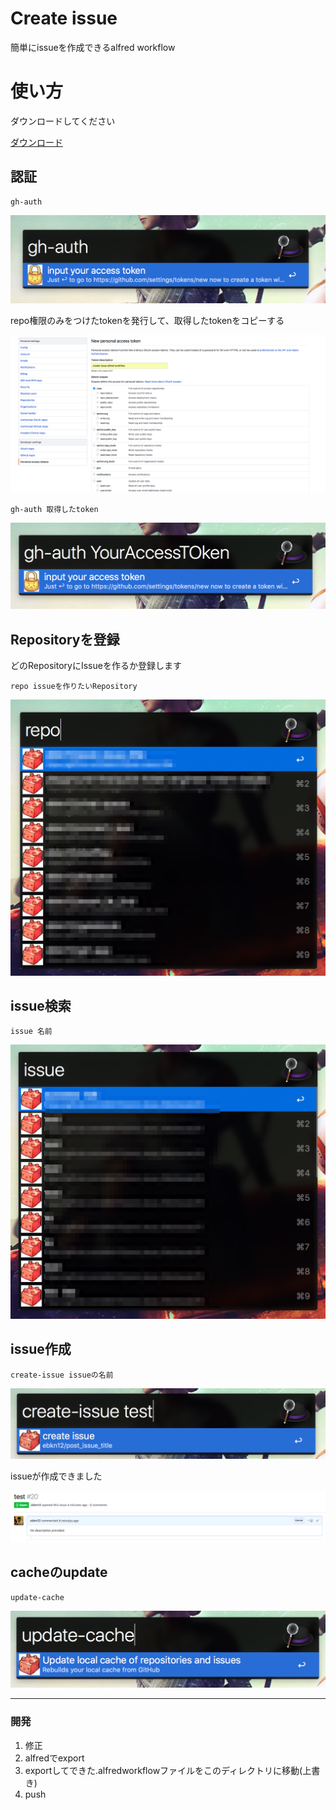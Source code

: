 # Create issue

簡単にissueを作成できるalfred workflow

# 使い方

ダウンロードしてください

<a href="./Create issue.alfredworkflow?raw=true">ダウンロード</a>

## 認証
```
gh-auth
```

![open github page](images/open_auth.png)

repo権限のみをつけたtokenを発行して、取得したtokenをコピーする

![get auth token](images/get_token.png)

```
gh-auth 取得したtoken
```

![register your auth token](images/input_access_token.png)

## Repositoryを登録

どのRepositoryにIssueを作るか登録します
```
repo issueを作りたいRepository
```

![select your repo](images/select_repo.png)

## issue検索
```
issue 名前
```
![search issue](images/search_issue.png)

## issue作成

```
create-issue issueの名前
```

![create issue](images/create_issue.png)

issueが作成できました

![issue page](images/github_issue.png)

## cacheのupdate

```
update-cache
```

![update cache](images/update_cache.png)

***

### 開発

1. 修正
1. alfredでexport
1. exportしてできた.alfredworkflowファイルをこのディレクトリに移動(上書き)
1. push
